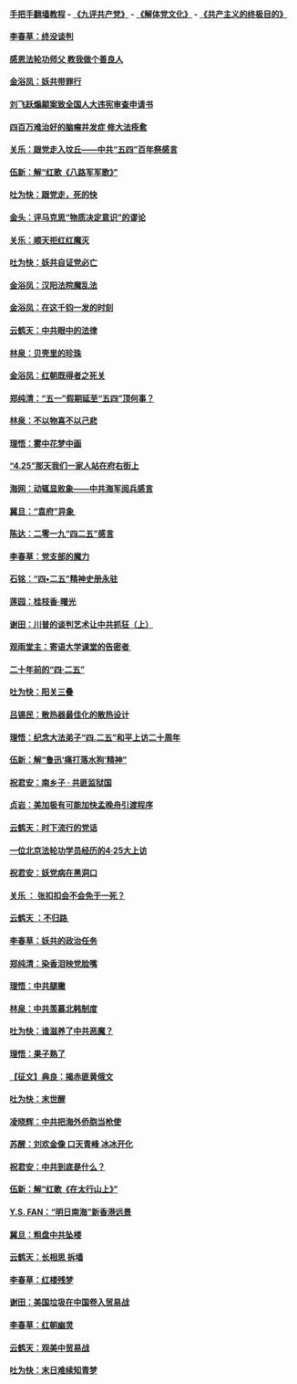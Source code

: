 #### [手把手翻墙教程](https://github.com/gfw-breaker/guides/wiki) -  [《九评共产党》](https://github.com/gfw-breaker/9ping.md?t=05070636) - [《解体党文化》](https://github.com/gfw-breaker/jtdwh.md?t=05070636) - [《共产主义的终极目的》](https://github.com/gfw-breaker/gczydzjmd.md?t=05070636)

#### [李春草：终没谈判](../pages/nsc993/n11238751.md?t=05070636) 

#### [感恩法轮功师父 教我做个善良人](../pages/nsc993/n11238180.md?t=05070636) 

#### [金浴凤：妖共带罪行](../pages/nsc993/n11238313.md?t=05070636) 

#### [刘飞跃煽颠案致全国人大违宪审查申请书](../pages/nsc993/n11238268.md?t=05070636) 

#### [四百万难治好的脑瘤并发症 修大法痊愈](../pages/nsc993/n11238020.md?t=05070636) 

#### [关乐：跟党走入坟丘——中共“五四”百年祭感言](../pages/nsc993/n11236150.md?t=05070636) 

#### [伍新：解“红歌《八路军军歌》”](../pages/nsc993/n11227702.md?t=05070636) 

#### [吐为快：跟党走，死的快](../pages/nsc993/n11227511.md?t=05070636) 

#### [金头：评马克思“物质决定意识”的谬论](../pages/nsc993/n11227161.md?t=05070636) 

#### [关乐：顺天拒红红魔灭](../pages/nsc993/n11225393.md?t=05070636) 

#### [吐为快：妖共自证党必亡](../pages/nsc993/n11223109.md?t=05070636) 

#### [金浴凤：汉阳法院魔乱法](../pages/nsc993/n11222083.md?t=05070636) 

#### [金浴凤：在这千钧一发的时刻](../pages/nsc993/n11222047.md?t=05070636) 

#### [云鹤天：中共眼中的法律](../pages/nsc993/n11221943.md?t=05070636) 

#### [林泉：贝壳里的珍珠](../pages/nsc993/n11217073.md?t=05070636) 

#### [金浴凤：红朝既得者之死关](../pages/nsc993/n11217063.md?t=05070636) 

#### [郑纯清：“五一”假期延至“五四”顶何事？](../pages/nsc993/n11217000.md?t=05070636) 

#### [林泉：不以物喜不以己悲](../pages/nsc993/n11216987.md?t=05070636) 

#### [理悟：雾中花梦中画](../pages/nsc993/n11213846.md?t=05070636) 

#### [“4.25”那天我们一家人站在府右街上](../pages/nsc993/n11210435.md?t=05070636) 

#### [海网：动辄显败象——中共海军阅兵感言](../pages/nsc993/n11212147.md?t=05070636) 

#### [冀旦：“袁府”异象 ](../pages/nsc993/n11211996.md?t=05070636) 

#### [陈达：二零一九“四二五”感言](../pages/nsc993/n11211971.md?t=05070636) 

#### [李春草：党支部的魔力](../pages/nsc993/n11211722.md?t=05070636) 

#### [石铭：“四•二五”精神史册永驻](../pages/nsc993/n11210585.md?t=05070636) 

#### [莲园：桂枝香‧曙光](../pages/nsc993/n11210371.md?t=05070636) 

#### [谢田：川普的谈判艺术让中共抓狂（上）](../pages/nsc993/n11209038.md?t=05070636) 

#### [观雨堂主：寄语大学课堂的告密者 ](../pages/nsc993/n11209062.md?t=05070636) 

#### [二十年前的“四·二五”](../pages/nsc993/n11207639.md?t=05070636) 

#### [吐为快：阳关三叠](../pages/nsc993/n11207152.md?t=05070636) 

#### [吕锡民：散热器最佳化的散热设计](../pages/nsc993/n11206294.md?t=05070636) 

#### [理悟：纪念大法弟子“四.二五”和平上访二十周年](../pages/nsc993/n11206269.md?t=05070636) 

#### [伍新：解“鲁迅‘痛打落水狗’精神”](../pages/nsc993/n11206208.md?t=05070636) 

#### [祝君安：南乡子 · 共匪监狱国](../pages/nsc993/n11203831.md?t=05070636) 

#### [贞岩：美加极有可能加快孟晚舟引渡程序](../pages/nsc993/n11203705.md?t=05070636) 

#### [云鹤天：时下流行的党话](../pages/nsc993/n11203254.md?t=05070636) 

#### [一位北京法轮功学员经历的4·25大上访](../pages/nsc993/n11203160.md?t=05070636) 

#### [祝君安：妖党病在黑洞口](../pages/nsc993/n11201449.md?t=05070636) 

#### [关乐 ： 张扣扣会不会免于一死？](../pages/nsc993/n11201363.md?t=05070636) 

#### [云鹤天 ：不归路 ](../pages/nsc993/n11201359.md?t=05070636) 

#### [李春草：妖共的政治任务](../pages/nsc993/n11199926.md?t=05070636) 

#### [郑纯清：染香泪映党脸嘴](../pages/nsc993/n11199911.md?t=05070636) 

#### [理悟：中共腿撇](../pages/nsc993/n11199727.md?t=05070636) 

#### [林泉：中共羡慕北韩制度](../pages/nsc993/n11199776.md?t=05070636) 

#### [吐为快：谁滋养了中共恶魔？](../pages/nsc993/n11199706.md?t=05070636) 

#### [理悟：果子熟了](../pages/nsc993/n11196774.md?t=05070636) 

#### [【征文】典良：揭赤匪黄俄文](../pages/nsc993/n11195773.md?t=05070636) 

#### [吐为快：末世醒](../pages/nsc993/n11196757.md?t=05070636) 

#### [凌晓辉：中共把海外侨胞当枪使](../pages/nsc993/n11195270.md?t=05070636) 

#### [苏醒：刘欢金像 口天青峰 冰冰开化](../pages/nsc993/n11194046.md?t=05070636) 

#### [祝君安：中共到底是什么？](../pages/nsc993/n11193828.md?t=05070636) 

#### [伍新：解“红歌《在太行山上》”](../pages/nsc993/n11193680.md?t=05070636) 

#### [Y.S. FAN：“明日南海”新香港远景](../pages/nsc993/n11189809.md?t=05070636) 

#### [冀旦：粗盘中共坠楼](../pages/nsc993/n11188872.md?t=05070636) 

#### [云鹤天：长相思 拆墙](../pages/nsc993/n11187494.md?t=05070636) 

#### [李春草：红楼残梦](../pages/nsc993/n11187468.md?t=05070636) 

#### [谢田：美国垃圾在中国卷入贸易战](../pages/nsc993/n11184083.md?t=05070636) 

#### [李春草：红朝幽灵](../pages/nsc993/n11186717.md?t=05070636) 

#### [云鹤天：观美中贸易战](../pages/nsc993/n11184252.md?t=05070636) 

#### [吐为快：末日难续知青梦](../pages/nsc993/n11183957.md?t=05070636) 

